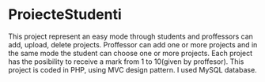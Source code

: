 # ProiecteStudenti
This project represent an easy mode through students and proffessors can add, upload, delete projects. 
Proffessor can add one or more projects and in the same mode the student can choose one or more projects. 
Each project has the posibility to receive a mark from 1 to 10(given by proffesor).
This project is coded in PHP, using MVC design pattern. I used MySQL database.
